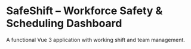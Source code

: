 # SafeShift – Workforce Safety & Scheduling Dashboard

A functional Vue 3 application with working shift and team management.